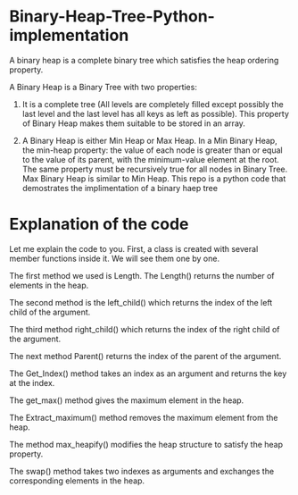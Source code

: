 # Binary-Heap-Tree-Python-implementation

A binary heap is a complete binary tree which satisfies the heap ordering property.

A Binary Heap is a Binary Tree with two properties:
1) It is a complete tree (All levels are completely filled except possibly the last level and the last level has all keys as left as possible). This property of Binary Heap makes them suitable to be stored in an array.

2) A Binary Heap is either Min Heap or Max Heap.
In a Min Binary Heap, the min-heap property: the value of each node is greater than or equal to the value of its parent, with the minimum-value element at the root. The same property must be recursively true for all nodes in Binary Tree. Max Binary Heap is similar to Min Heap.
 This repo is a python code that demostrates the implimentation of a binary haep tree
 
# Explanation of the code

Let me explain the code to you. First, a class is created with several member functions inside it. We will see them one by one.

 The first method we used is Length. The Length()  returns the number of elements in the heap.
 
 
 The second method is the left_child() which returns the index of the left child of the argument.
 
 
 The third method right_child() which returns the index of the right child of the argument.
 
 
The next method Parent() returns the index of the parent of the argument.


The Get_Index() method takes an index as an argument and returns the key at the index.


The get_max() method gives the maximum element in the heap.


The Extract_maximum() method removes the maximum element from the heap.


The method max_heapify() modifies the heap structure to satisfy the heap property.


The swap() method takes two indexes as arguments and exchanges the corresponding elements in the heap.
